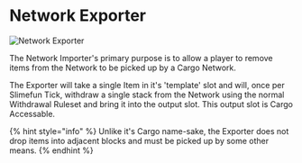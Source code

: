 # Network Exporter

![Network Exporter](../../.gitbook/assets/networks/tile\_network\_exporter.png)

The Network Importer's primary purpose is to allow a player to remove items from the Network to be picked up by a Cargo Network.

The Exporter will take a single Item in it's 'template' slot and will, once per Slimefun Tick, withdraw a single stack from the Network using the normal Withdrawal Ruleset and bring it into the output slot. This output slot is Cargo Accessable.

{% hint style="info" %}
Unlike it's Cargo name-sake, the Exporter does not drop items into adjacent blocks and must be picked up by some other means.
{% endhint %}

